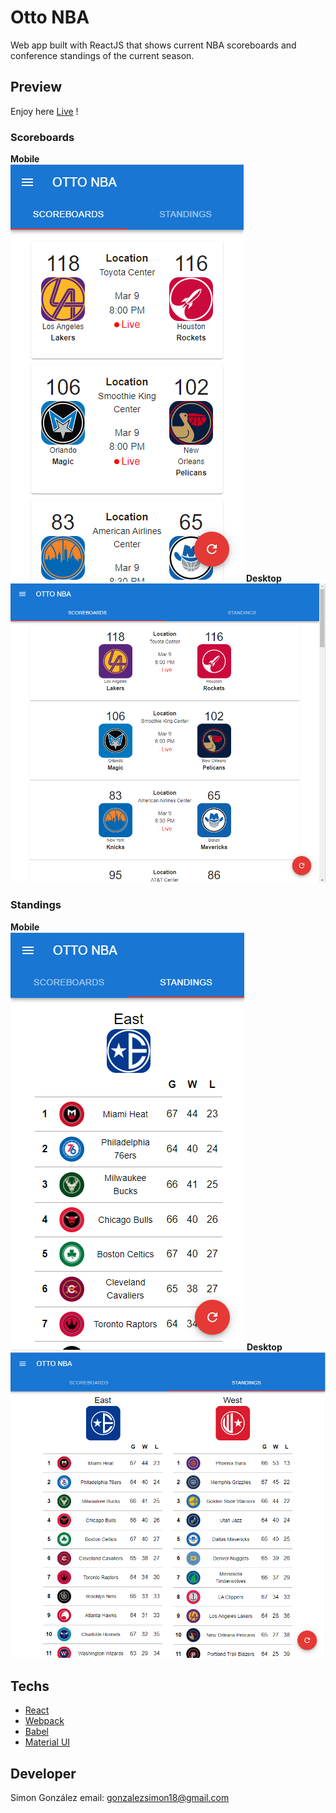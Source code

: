 Otto NBA
=========

Web app built with ReactJS that shows current NBA scoreboards and conference standings of the current season.

## Preview

Enjoy here [Live](https://sysrock18.github.io/otto-nba/) !

### Scoreboards
**Mobile**\
![Mobile](screenshots/otto_nba_sc_1.png?raw=true "Mobile")
**Desktop**\
![Desktop](screenshots/otto_nba_sc_3.png?raw=true "Desktop")

### Standings
**Mobile**\
![Mobile](screenshots/otto_nba_sc_2.png?raw=true "Mobile")
**Desktop**\
![Desktop](screenshots/otto_nba_sc_4.png?raw=true "Desktop")

## Techs

 - [React](https://reactjs.org/)
 - [Webpack](https://webpack.js.org/)
 - [Babel](https://babeljs.io/)
 - [Material UI](https://mui.com/)

## Developer
Simon González
email: gonzalezsimon18@gmail.com
